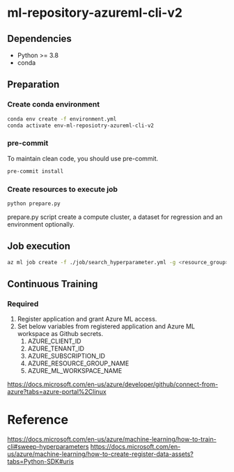 # ml-repository-azureml-cli-v2

## Dependencies

- Python >= 3.8
- conda

## Preparation

### Create conda environment

```bash
conda env create -f environment.yml
conda activate env-ml-reposiotry-azureml-cli-v2
```

### pre-commit

To maintain clean code, you should use pre-commit.

```bash
pre-commit install
```

### Create resources to execute job

```bash
python prepare.py
```

prepare.py script create a compute cluster, a dataset for regression and an environment optionally.

## Job execution

```bash
az ml job create -f ./job/search_hyperparameter.yml -g <resource_group> -w <ml_workspace>
```

## Continuous Training

### Required

1. Register application and grant Azure ML access.
1. Set below variables from registered application and Azure ML workspace as Github secrets.
   1. AZURE_CLIENT_ID
   1. AZURE_TENANT_ID
   1. AZURE_SUBSCRIPTION_ID
   1. AZURE_RESOURCE_GROUP_NAME
   1. AZURE_ML_WORKSPACE_NAME

https://docs.microsoft.com/en-us/azure/developer/github/connect-from-azure?tabs=azure-portal%2Clinux

# Reference

https://docs.microsoft.com/en-us/azure/machine-learning/how-to-train-cli#sweep-hyperparameters
https://docs.microsoft.com/en-us/azure/machine-learning/how-to-create-register-data-assets?tabs=Python-SDK#uris
